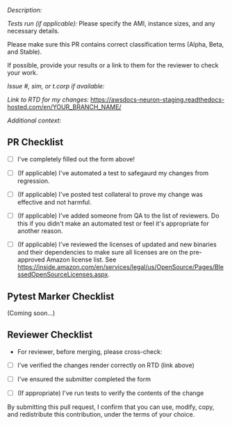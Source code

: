 *Description:*

*Tests run (if applicable):*
Please specify the AMI, instance sizes, and any necessary details.  

Please make sure this PR contains correct classification terms (Alpha, Beta, and Stable).

If possible, provide your results or a link to them for the reviewer to check your work.


*Issue #, sim, or t.corp if available:*


*Link to RTD for my changes:* 
https://awsdocs-neuron-staging.readthedocs-hosted.com/en/YOUR_BRANCH_NAME/


*Additional context:*





## PR Checklist
- [ ] I've completely filled out the form above!
- [ ] (If applicable) I've automated a test to safegaurd my changes from regression.
- [ ] (If applicable) I've posted test collateral to prove my change was effective and not harmful.
- [ ] (If applicable) I've added someone from QA to the list of reviewers.  Do this if you didn't make an automated test or feel it's appropriate for another reason.
- [ ] (If applicable) I've reviewed the licenses of updated and new binaries and their dependencies to make sure all licenses are on the pre-approved Amazon license list.  See https://inside.amazon.com/en/services/legal/us/OpenSource/Pages/BlessedOpenSourceLicenses.aspx.


## Pytest Marker Checklist
(Coming soon...)


## Reviewer Checklist
* For reviewer, before merging, please cross-check:
- [ ] I've verified the changes render correctly on RTD (link above)
- [ ] I've ensured the submitter completed the form 
- [ ] (If appropriate) I've run tests to verify the contents of the change


By submitting this pull request, I confirm that you can use, modify, copy, and redistribute this contribution, under the terms of your choice.
